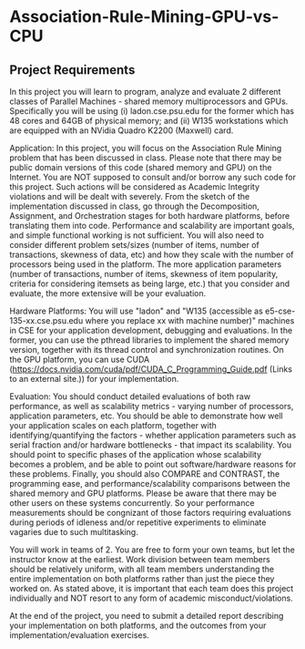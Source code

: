 # Association-Rule-Mining-GPU-vs-CPU

## Project Requirements
In this project you will learn to program, analyze and evaluate 2 different classes of Parallel Machines - shared memory multiprocessors and GPUs.  Specifically you will be using (i) ladon.cse.psu.edu for the former which has 48 cores and 64GB of physical memory; and (ii) W135 workstations which are equipped with an NVidia Quadro K2200 (Maxwell) card.

 

Application: In this project, you will focus on the Association Rule Mining problem that has been discussed in class. Please note that there may be public domain versions of this code (shared memory and GPU) on the Internet. You are NOT supposed to consult and/or borrow any such code for this project. Such actions will be considered as Academic Integrity violations and will be dealt with severely.  From the sketch of the implementation discussed in class,  go through the Decomposition, Assignment, and Orchestration stages for both hardware platforms, before translating them into code. Performance and scalability are important goals, and simple functional working is not sufficient. You will also need to consider different problem sets/sizes (number of items, number of transactions, skewness of data, etc) and how they scale with the number of processors being used in the platform. The more application parameters (number of transactions, number of items, skewness of item popularity, criteria for considering itemsets as being large, etc.) that you consider and evaluate, the more extensive will be your evaluation.

Hardware Platforms: You will use "ladon" and "W135 (accessible as e5-cse-135-xx.cse.psu.edu where you replace xx with machine number)" machines in CSE for your application development, debugging and evaluations. In the former, you can use the pthread libraries to implement the shared memory version, together with its thread control and synchronization routines. On the GPU platform, you can use CUDA (https://docs.nvidia.com/cuda/pdf/CUDA_C_Programming_Guide.pdf (Links to an external site.)) for your implementation. 

Evaluation: You should conduct detailed evaluations of both raw performance, as well as scalability metrics - varying number of processors, application parameters, etc. You should be able to demonstrate how well your application scales on each platform, together with identifying/quantifying the factors - whether application parameters such as serial fraction and/or hardware bottlenecks - that impact its scalability. You should point to specific phases of the application whose scalability becomes a problem, and be able to point out software/hardware reasons for these problems. Finally, you should also COMPARE and CONTRAST, the programming ease, and performance/scalability comparisons between the shared memory and GPU platforms.  Please be aware that there may be other users on these systems concurrently. So your performance measurements should be congnizant of those factors requiring evaluations during periods of idleness and/or repetitive experiments to eliminate vagaries due to such multitasking.

You will work in teams of 2. You are free to form your own teams, but let the instructor know at the earliest.  Work division between team members should be relatively uniform, with all team members understanding the entire implementation on both platforms rather than just the piece they worked on. As stated above, it is important that each team does this project individually and NOT resort to any form of academic misconduct/violations.

At the end of the project, you need to submit a detailed report describing your implementation on both platforms, and the outcomes from your implementation/evaluation exercises. 
